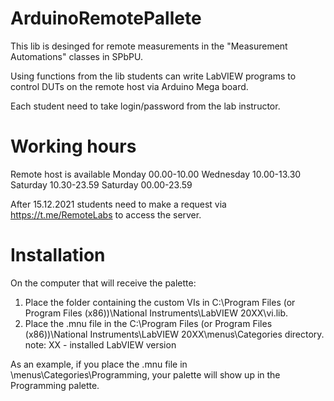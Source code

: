 # ArduinoRemotePallete

This lib is desinged for remote measurements in the "Measurement Automations" classes in SPbPU.

Using functions from the lib students can write LabVIEW programs to control DUTs on the remote host via Arduino Mega board.

Each student need to take login/password from the lab instructor.

# Working hours

Remote host is available
Monday 00.00-10.00
Wednesday 10.00-13.30
Saturday 10.30-23.59
Saturday 00.00-23.59

After 15.12.2021 students need to make a request via https://t.me/RemoteLabs to access the server.

# Installation

On the computer that will receive the palette:
1. Place the folder containing the custom VIs in C:\Program Files (or Program Files (x86))\National Instruments\LabVIEW 20ХХ\vi.lib.
2. Place the .mnu file in the C:\Program Files (or Program Files (x86))\National Instruments\LabVIEW 20ХХ\menus\Categories directory.
note: XX - installed LabVIEW version
  
As an example, if you place the .mnu file in <LabVIEW>\menus\Categories\Programming, your palette will show up in the Programming palette.
